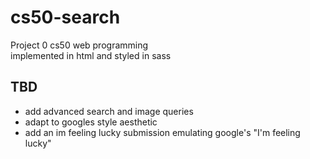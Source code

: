 # cs50-search
Project 0 cs50 web programming  
implemented in html and styled in sass  
## TBD
* add advanced search and image queries  
* adapt to googles style aesthetic  
* add an im feeling lucky submission emulating google's "I'm feeling lucky"  
